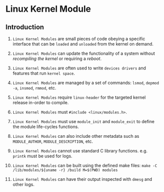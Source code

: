 # Linux Kernel Module

## Introduction

1. `Linux Kernel Modules` are small pieces of code obeying a specific interface that can be `loaded` and `unloaded` from the kernel on demand.

2. `Linux Kernel Modules` can update the functionality of a system without _recompiling the kernel_ or requiring a _reboot_.

3. `Linux Kernel Modules` are often used to write `devices drivers` and features that run `kernel space`.

4. `Linux Kernel Modules` are managed by a set of commands: `lsmod`, `depmod -a`, `insmod`, `rmmod`, etc.

5. `Linux Kernel Modules` require `linux-header` for the targeted kernel release in-order to compile.

6. `Linux Kernel Modules` must `#include <linux/modules.h>`.

7. `Linux Kernel Modules` must use `module_init` and `module_exit` to define the module life-cycles functions.

8. `Linux Kernel Modules` can also include other metadata such as `MODULE_AUTHOR`, `MODULE_DESCRIPTION`, etc.

9. `Linux Kernel Modules` cannot use standard C library functions. e.g. `printk` must be used for logs.

10. `Linux Kernel Modules` can be built using the defined make files: `make -C /lib/modules/${uname -r} /build M=$(PWD) modules`

11. `Linux Kernel Modules` can have their output inspected with `dmesg` and other logs.
